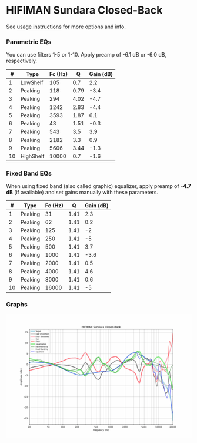 # HIFIMAN Sundara Closed-Back
See [usage instructions](https://github.com/jaakkopasanen/AutoEq#usage) for more options and info.

### Parametric EQs
You can use filters 1-5 or 1-10. Apply preamp of -6.1 dB or -6.0 dB, respectively.

|   # | Type      |   Fc (Hz) |    Q |   Gain (dB) |
|-----|-----------|-----------|------|-------------|
|   1 | LowShelf  |       105 | 0.7  |         2.2 |
|   2 | Peaking   |       118 | 0.79 |        -3.4 |
|   3 | Peaking   |       294 | 4.02 |        -4.7 |
|   4 | Peaking   |      1242 | 2.83 |        -4.4 |
|   5 | Peaking   |      3593 | 1.87 |         6.1 |
|   6 | Peaking   |        43 | 1.51 |        -0.3 |
|   7 | Peaking   |       543 | 3.5  |         3.9 |
|   8 | Peaking   |      2182 | 3.3  |         0.9 |
|   9 | Peaking   |      5606 | 3.44 |        -1.3 |
|  10 | HighShelf |     10000 | 0.7  |        -1.6 |

### Fixed Band EQs
When using fixed band (also called graphic) equalizer, apply preamp of **-4.7 dB** (if available) and set gains manually with these parameters.

|   # | Type    |   Fc (Hz) |    Q |   Gain (dB) |
|-----|---------|-----------|------|-------------|
|   1 | Peaking |        31 | 1.41 |         2.3 |
|   2 | Peaking |        62 | 1.41 |         0.2 |
|   3 | Peaking |       125 | 1.41 |        -2   |
|   4 | Peaking |       250 | 1.41 |        -5   |
|   5 | Peaking |       500 | 1.41 |         3.7 |
|   6 | Peaking |      1000 | 1.41 |        -3.6 |
|   7 | Peaking |      2000 | 1.41 |         0.5 |
|   8 | Peaking |      4000 | 1.41 |         4.6 |
|   9 | Peaking |      8000 | 1.41 |         0.6 |
|  10 | Peaking |     16000 | 1.41 |        -5   |

### Graphs
![](./HIFIMAN%20Sundara%20Closed-Back.png)
